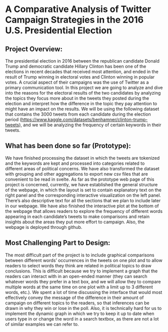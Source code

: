 #  A Comparative Analysis of Twitter Campaign Strategies in the 2016 U.S. Presidential Election
## Project Overview:

The presidential election in 2016 between the republican candidate Donald Trump and democratic candidate Hillary Clinton has been one of the elections in recent decades that received most attention, and ended in the result of Trump winning in electoral votes and Clinton winning in popular votes. A crucial aspect of their campaigns was the use of Twitter as a primary communication tool. In this project we are going to analyze and dive into the reasons for the electoral results of the two candidates by analyzing the topics they focus more about in the tweets they posted during the election and interpret how the difference in the topic they pay attention to might have an impact on the results. We will be using the following dataset that contains the 3000 tweets from each candidate during the election period (https://www.kaggle.com/datasets/benhamner/clinton-trump-tweets), and we will be analyzing the frequency of certain keywords in their tweets.

## What has been done so far (Prototype):

We have finished processing the dataset in which the tweets are tokenized and the keywords are kept and processed into categories related to different areas of political concerns. We have also transformed the dataset with grouping and other aggregations to export new csv files that are convenient to be read in svelte. As far as the prototype web page of this project is concerned, currently, we have established the general structure of the webpage, in which the layout is set to contain explanatory text on the right panel and the corresponding interactive visualization on the left panel. There’s also descriptive text for all the sections that we plan to include later in our webpage. We have also finished the interactive plot at the bottom of the webpage that allows readers to explore the frequency of different words appearing in each candidate’s tweets to make comparisons and retain insights about the areas they put more effort to campaign. Also, the webpage is deployed through github.

## Most Challenging Part to Design:
The most difficult part of the project is to include graphical comparisons between different words’ occurrences in the tweets on one plot and to allow readers to select words they think are related in political topics to draw conclusions. This is difficult because we try to implement a graph that the readers can interact with in an open-ended manner (they can search whatever words they prefer in a text box, and we will allow they to compare multiple words at the same time on one plot with a limit up to 3 different words, etc.). We spent a lot of time discussing the interface that would most effectively convey the message of the difference in their amount of campaign on different topics to the readers, so that inferences can be drawn in why they win or lose in the poll. Also, it is technically hard for us to implement the dynamic graph in which we try to keep it up to date when users type in or change the word in a search textbox, as there are not a lot of similar examples we can refer to. 
